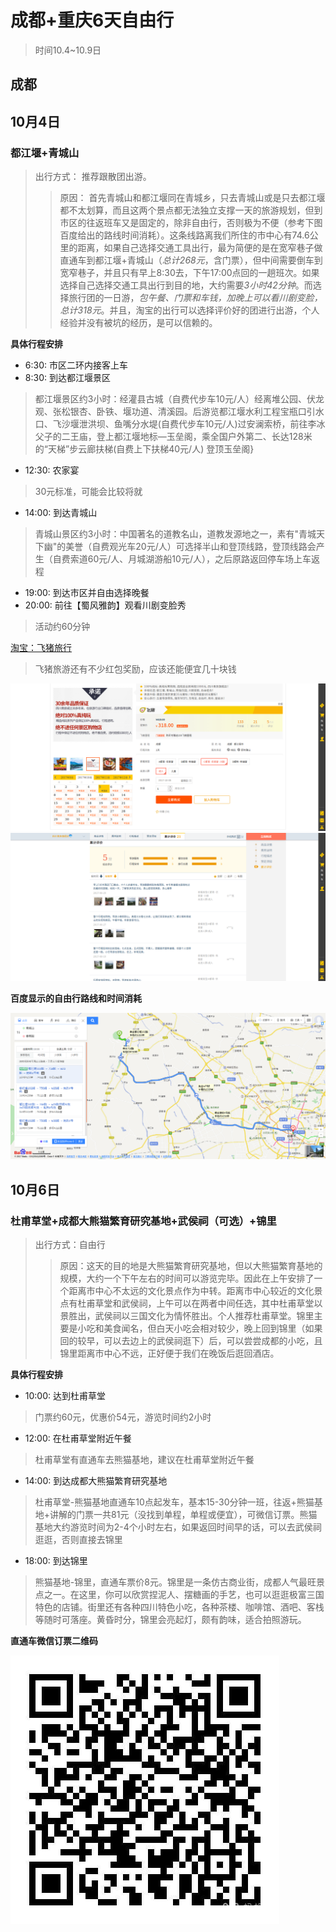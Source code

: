 
# 成都+重庆6天自由行
> 时间10.4~10.9日

成都
-------------
## 10月4日
### 都江堰+青城山
> 出行方式： 推荐跟散团出游。
>> 原因： 首先青城山和都江堰同在青城乡，只去青城山或是只去都江堰都不太划算，而且这两个景点都无法独立支撑一天的旅游规划，但到市区的往返班车又是固定的，除非自由行，否则极为不便（参考下图百度给出的路线时间消耗）。这条线路离我们所住的市中心有74.6公里的距离，如果自己选择交通工具出行，最为简便的是在宽窄巷子做直通车到都江堰+青城山（*总计268元*，含门票），但中间需要倒车到宽窄巷子，并且只有早上8:30去，下午17:00点回的一趟班次。如果选择自己选择交通工具出行到目的地，大约需要*3小时42分钟*。而选择旅行团的一日游，*包午餐、门票和车钱，加晚上可以看川剧变脸，总计318元*。并且，淘宝的出行可以选择评价好的团进行出游，个人经验并没有被坑的经历，是可以信赖的。

**具体行程安排**

+ 6:30: 市区二环内接客上车
+ 8:30: 到达都江堰景区
> 都江堰景区约3小时：经灌县古城（自费代步车10元/人）经离堆公园、伏龙观、张松银杏、卧铁、堰功道、清溪园。后游览都江堰水利工程宝瓶口引水口、飞沙堰泄洪坝、鱼嘴分水堤(自费代步车10元/人)过安澜索桥，前往李冰父子的二王庙，登上都江堰地标—玉垒阁，乘全国户外第二、长达128米的“天梯”步云廊扶梯(自费上下扶梯40元/人) 登顶玉垒阁} 
+ 12:30: 农家宴
> 30元标准，可能会比较将就
+ 14:00: 到达青城山
> 青城山景区约3小时：中国著名的道教名山，道教发源地之一，素有"青城天下幽"的美誉（自费观光车20元/人）可选择半山和登顶线路，登顶线路会产生（自费索道60元/人、月城湖游船10元/人），之后原路返回停车场上车返程
+ 19:00: 到达市区并自由选择晚餐
+ 20:00: 前往【蜀风雅韵】观看川剧变脸秀
> 活动约60分钟

[淘宝：飞猪旅行](https://traveldetail.fliggy.com/item.htm?spm=a230r.1.14.86.76bf523byLX0H&id=538198685552&ns=1&abbucket=10&smToken=e1fdd77a56fa43c58c16e52e4f7a672b&smSign=BL9ZOxDmTRpm4UDo%2BZcqgQ%3D%3D)
> 飞猪旅游还有不少红包奖励，应该还能便宜几十块钱

![一日游价格](DuJiangYan_Price.png)
![一日游评价](DuJiangYan_Comments.png)

**百度显示的自由行路线和时间消耗**

![自由行交通消耗](自由行交通消耗.png)

## 10月6日
### 杜甫草堂+成都大熊猫繁育研究基地+武侯祠（可选）+锦里
> 出行方式：自由行
>> 原因：这天的目的地是大熊猫繁育研究基地，但以大熊猫繁育基地的规模，大约一个下午左右的时间可以游览完毕。因此在上午安排了一个距离市中心不太远的文化景点作为中转。距离市中心较近的文化景点有杜甫草堂和武侯祠，上午可以在两者中间任选，其中杜甫草堂以景胜出，武侯祠以三国文化为情怀胜出。个人推荐杜甫草堂。锦里主要是小吃和美食闻名，但白天小吃会相对较少，晚上回到锦里（如果回的较早，可以去边上的武侯祠逛下）后，可以尝尝成都的小吃，且锦里距离市中心不远，正好便于我们在晚饭后逛回酒店。

**具体行程安排**

+ 10:00: 达到杜甫草堂
> 门票约60元，优惠价54元，游览时间约2小时
+ 12:00: 在杜甫草堂附近午餐
> 杜甫草堂有直通车去熊猫基地，建议在杜甫草堂附近午餐
+ 14:00: 到达成都大熊猫繁育研究基地
>  杜甫草堂-熊猫基地直通车10点起发车，基本15-30分钟一班，往返+熊猫基地+讲解的门票一共81元（没找到单程，单程或便宜），可微信订票。熊猫基地大约游览时间为2-4个小时左右，如果返回时间早的话，可以去武侯祠逛逛，否则直接去锦里
+ 18:00: 到达锦里
> 熊猫基地-锦里，直通车票价8元。锦里是一条仿古商业街，成都人气最旺景点之一。在这里，你可以欣赏捏泥人、摆糖画的手艺，也可以逛逛极富三国特色的店铺。街里还有各种四川特色小吃，各种茶楼、咖啡馆、酒吧、客栈等随时可落座。黄昏时分，锦里会亮起灯，颇有韵味，适合拍照游玩。 

**直通车微信订票二维码**

![直通车微信订票二维码](直通车二维码.jpeg)
